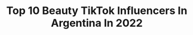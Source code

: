 ---
title: Top 10 Beauty TikTok Influencers In Argentina In 2022
description: >-
  Find top beauty TikTok influencers in Argentina in 2022. Most popular hashtags: #parati #fyp #argentina #foryou.
platform: TikTok
hits: 36
text_top: Discover the best TikTok accounts on inBeat.
text_bottom: Our search engine aggregates 36 TikTok influencers like this in Argentina for you to work with.
profiles:
  - username: "barbimontanari"
    fullname: >-
      Barbi
    bio: >-
      💋Make Up & Recomendations💋 Ig: @beautybybarbim ✨19✨ 🇦🇷
    location: "Argentina"
    followers: 9494
    engagement: 814
    commentsToLikes: 0.017973
    id: ckbf1ctafnfar0j23vwdv7e1c
    verified: false
    hashtags: "#tutorial, #makeup, #maquillaje, #tips"
  - username: "martiscaglione09"
    fullname: >-
      Martina Scaglione
    bio: >-
      Madrastra 👨‍👩‍👧‍👦 Agente de viajes 🌍 IG: @aMARtuviaje Consultora Just 🇨🇭
    location: "Argentina"
    followers: 9273
    engagement: 407
    commentsToLikes: 0.012998
    id: ckbl80grc5o7w0j233eye4xsj
    verified: false
    hashtags: "#nuskin, #tipscocina, #lumispa, #cuarentena"
  - username: "byandreamakeup"
    fullname: >-
      Maquilladora
    bio: >-
      CLASES DE MAQUILLEJE GRATIS 👇
    location: "Argentina"
    followers: 35100
    engagement: 1528
    commentsToLikes: 0.048661
    id: ckb99s7wfua390j23drdb01zm
    verified: false
    hashtags: "#makeuphallowen, #maquillajehalloween, #makeupartist, #maquillajefacil"
  - username: "madmeok"
    fullname: >-
      AGUS MANCINI
    bio: >-
      Argentina 🇦🇷 Cantante/bailarina/maquilladora HAGO HUMOR CON EL MAKEUP 🤡
    location: "Argentina"
    followers: 708600
    engagement: 2286
    commentsToLikes: 0.015817
    id: ckdsqr0y7ot2y0j23h8f4u4vt
    verified: false
    hashtags: "#fx, #lipstick, #halloween, #reaccion"
  - username: "gretlusky"
    fullname: >-
      Gretel Lusky
    bio: >-
      I’m Gret. Artist & mermaid enthusiast. Find me on Insta/Twitter! Links below ✨
    location: "Argentina"
    followers: 223700
    engagement: 2260
    commentsToLikes: 0.006828
    id: ckd6jstdvd2lv0j234a1usgoj
    verified: false
    hashtags: "#illustration, #drawingprogress, #traditionalart, #ohuhu"
  - username: "melercoli"
    fullname: >-
      Mel 
    bio: >-
      📸Photographer based in Buenos Aires,Argentina🇦🇷 Consultas por instagram
    location: "Argentina"
    followers: 48100
    engagement: 1829
    commentsToLikes: 0.018172
    id: cka6p5b7ei9jm0i781wfw7oq5
    verified: false
    hashtags: "#fotografocheck, #fotografia, #photography101, #argentina"
  - username: "tsukichan34"
    fullname: >-
      MaNa0s uVA uwu
    bio: >-
      zoy una MaNaOs UvA uwuwu sigueme en mi insta :D palta con cebolla ._.
    location: "Argentina"
    followers: 6648
    engagement: 2522
    commentsToLikes: 0.036109
    id: ck9eq94cmw56h0j78qbzrexbs
    verified: false
    hashtags: "#likes, #ocdetsuki, #art, #fyp"
  - username: "bigairfactory"
    fullname: >-
      BigAir Factory
    bio: >-
      CREATIVE AGENCY 🌎🎥 Based in Europe from Patagonia Instagram 📷 @bigair_factory
    location: "Argentina"
    followers: 8311
    engagement: 1063
    commentsToLikes: 0.043818
    id: ckcdvc3a6eyw20j23t2kh3s5s
    verified: false
    hashtags: "#winter, #explore, #travel, #skiing"
  - username: "vivi.sung"
    fullname: >-
      Vivi Sung
    bio: >-
      
    location: "Argentina"
    followers: 5490
    engagement: 1142
    commentsToLikes: 0.016190
    id: cka0xdo1n6ott0i78x9wbbyms
    verified: false
    hashtags: "#cuarentena, #taiwan, #coronavirus, #argentina"
  - username: "agusboccaloni"
    fullname: >-
      agus
    bio: >-
      18. 🇦🇷 seguime en instagram @agus_boccaloni ;)
    location: "Argentina"
    followers: 36900
    engagement: 1510
    commentsToLikes: 0.018609
    id: ckb9idyy28ooj0j23lx1539o3
    verified: false
    hashtags: "#foryou, #fyp, #chile, #duet"
---